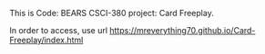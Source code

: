 This is Code: BEARS CSCI-380 project: Card Freeplay.

In order to access, use url https://mreverything70.github.io/Card-Freeplay/index.html

